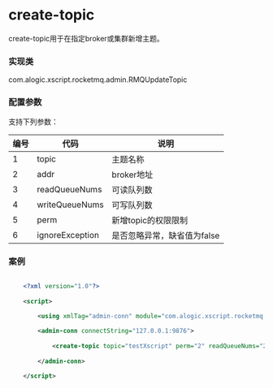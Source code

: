 create-topic
===========

create-topic用于在指定broker或集群新增主题。

### 实现类

com.alogic.xscript.rocketmq.admin.RMQUpdateTopic

### 配置参数

支持下列参数：

| 编号 | 代码 | 说明 |
| ---- | ---- | ---- |
| 1 | topic | 主题名称 |
| 2 | addr | broker地址 |
| 3 | readQueueNums | 可读队列数 |
| 4 | writeQueueNums | 可写队列数 |
| 5 | perm | 新增topic的权限限制 |
| 6 | ignoreException | 是否忽略异常，缺省值为false |

### 案例

```xml

	<?xml version="1.0"?>
	
	<script>
	
		<using xmlTag="admin-conn" module="com.alogic.xscript.rocketmq.admin.RMQAdminConn" />

		<admin-conn connectString="127.0.0.1:9876">	
	
			<create-topic topic="testXscript" perm="2" readQueueNums="2" writeQueueNums="2" addr="127.0.0.1:10911"/>
	
		</admin-conn>

	</script>

```